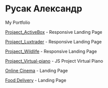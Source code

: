 # Русак Александр
My Portfolio

[Projaect_ActiveBox](https://rskalex.github.io/ActiveBox/src/) - Responsive Landing Page

[Projaect_Luxtrader](https://rskalex.github.io/Luxtrader/src/) - Responsive Landing Page

[Projaect_Wildlife](https://rskalex.github.io/Wildlife/) - Responsive Landing Page

[Projaect_Virtual-piano](https://rskalex.github.io/virtual-piano/index.html) - JS Project Virtual Piano

[Online Cinema](https://rskalex.github.io/OnlineCinema/) - Landing Page

[Food Delivery](https://rskalex.github.io/FoodDelivery/) - Landing Page

